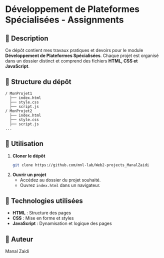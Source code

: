 # Développement de Plateformes Spécialisées - Assignments

## 📌 Description  
Ce dépôt contient mes travaux pratiques et devoirs pour le module **Développement de Plateformes Spécialisées**. Chaque projet est organisé dans un dossier distinct et comprend des fichiers **HTML, CSS et JavaScript**.

## 📂 Structure du dépôt  
```
/ MonProjet1
  ├── index.html
  ├── style.css
  ├── script.js
/ MonProjet2
  ├── index.html
  ├── style.css
  ├── script.js
...
```

## 🚀 Utilisation  
1. **Cloner le dépôt**  
   ```sh
   git clone https://github.com/mnl-lab/Web2-projects_ManalZaidi
   ```
2. **Ouvrir un projet**  
   - Accédez au dossier du projet souhaité.  
   - Ouvrez `index.html` dans un navigateur.  

## 📌 Technologies utilisées  
- **HTML** : Structure des pages  
- **CSS** : Mise en forme et styles  
- **JavaScript** : Dynamisation et logique des pages  

## 📝 Auteur  
Manal Zaidi




